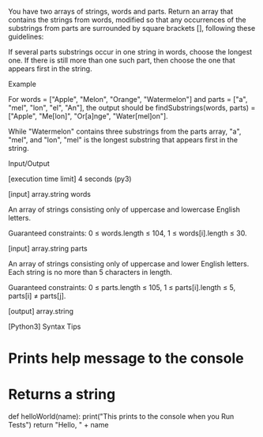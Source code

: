 You have two arrays of strings, words and parts. Return an array that contains the strings from words, modified so that any occurrences of the substrings from parts are surrounded by square brackets [], following these guidelines:

If several parts substrings occur in one string in words, choose the longest one. If there is still more than one such part, then choose the one that appears first in the string.

Example

For words = ["Apple", "Melon", "Orange", "Watermelon"] and parts = ["a", "mel", "lon", "el", "An"], the output should be
findSubstrings(words, parts) = ["Apple", "Me[lon]", "Or[a]nge", "Water[mel]on"].

While "Watermelon" contains three substrings from the parts array, "a", "mel", and "lon", "mel" is the longest substring that appears first in the string.

Input/Output

[execution time limit] 4 seconds (py3)

[input] array.string words

An array of strings consisting only of uppercase and lowercase English letters.

Guaranteed constraints:
0 ≤ words.length ≤ 104,
1 ≤ words[i].length ≤ 30.

[input] array.string parts

An array of strings consisting only of uppercase and lower English letters. Each string is no more than 5 characters in length.

Guaranteed constraints:
0 ≤ parts.length ≤ 105,
1 ≤ parts[i].length ≤ 5,
parts[i] ≠ parts[j].

[output] array.string

[Python3] Syntax Tips

# Prints help message to the console
# Returns a string
def helloWorld(name):
    print("This prints to the console when you Run Tests")
    return "Hello, " + name
